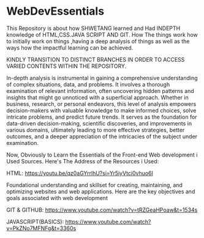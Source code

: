 # WebDevEssentials
This Repository  is about how SHWETANG learned and Had INDEPTH knowledge of HTML,CSS.JAVA SCRIPT AND GIT. How The things work how to initially work on things ,having a deep analysis of things as well as the ways how the impactful learning can be achieved.

KINDLY TRANSITION TO DISTINCT BRANCHES IN ORDER TO ACCESS VARIED CONTENTS WITHIN THE REPOSITORY.

In-depth analysis is instrumental in gaining a comprehensive understanding of complex situations, data, and problems. It involves a thorough examination of relevant information, often uncovering hidden patterns and insights that might go unnoticed with a superficial approach. Whether in business, research, or personal endeavors, this level of analysis empowers decision-makers with valuable knowledge to make informed choices, solve intricate problems, and predict future trends. It serves as the foundation for data-driven decision-making, scientific discoveries, and improvements in various domains, ultimately leading to more effective strategies, better outcomes, and a deeper appreciation of the intricacies of the subject under examination.

Now, Obviously to Learn the Essentials of the Front-end Web development i Used Sources. Here's The Address of the Resources i Used:

HTML: https://youtu.be/qz0aGYrrlhU?si=Yr5iyVtci0vhuo6l

Foundational understanding and skillset for creating, maintaining, and optimizing websites and web applications. Here are the key objectives and goals associated with web development

GIT & GITHUB: https://www.youtube.com/watch?v=tRZGeaHPoaw&t=1534s

JAVASCRIPT(BASICS): https://www.youtube.com/watch?v=PkZNo7MFNFg&t=3360s
